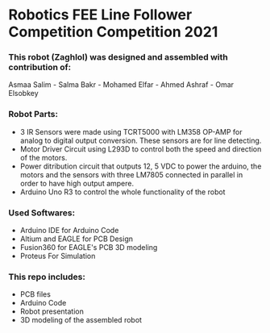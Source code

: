 
# Robotics FEE Line Follower Competition Competition 2021  
### This robot (Zaghlol) was designed and assembled with contribution of:
Asmaa Salim - Salma Bakr - Mohamed Elfar - Ahmed Ashraf - Omar Elsobkey

### Robot Parts:
* 3 IR Sensors were made using TCRT5000 with LM358 OP-AMP for analog to digital output conversion. These sensors are for line detecting.
* Motor Driver Circuit using L293D to control both the speed and direction of the motors.
* Power ditribution circuit that outputs 12, 5 VDC to power the arduino, the motors and the sensors with three LM7805 connected in parallel in order to have high output ampere.
* Arduino Uno R3 to control the whole functionality of the robot

### Used Softwares:
* Arduino IDE for Arduino Code
* Altium and EAGLE for PCB Design
* Fusion360 for EAGLE's PCB 3D modeling
* Proteus For Simulation

### This repo includes:
* PCB files
* Arduino Code
* Robot presentation
* 3D modeling of the assembled robot
